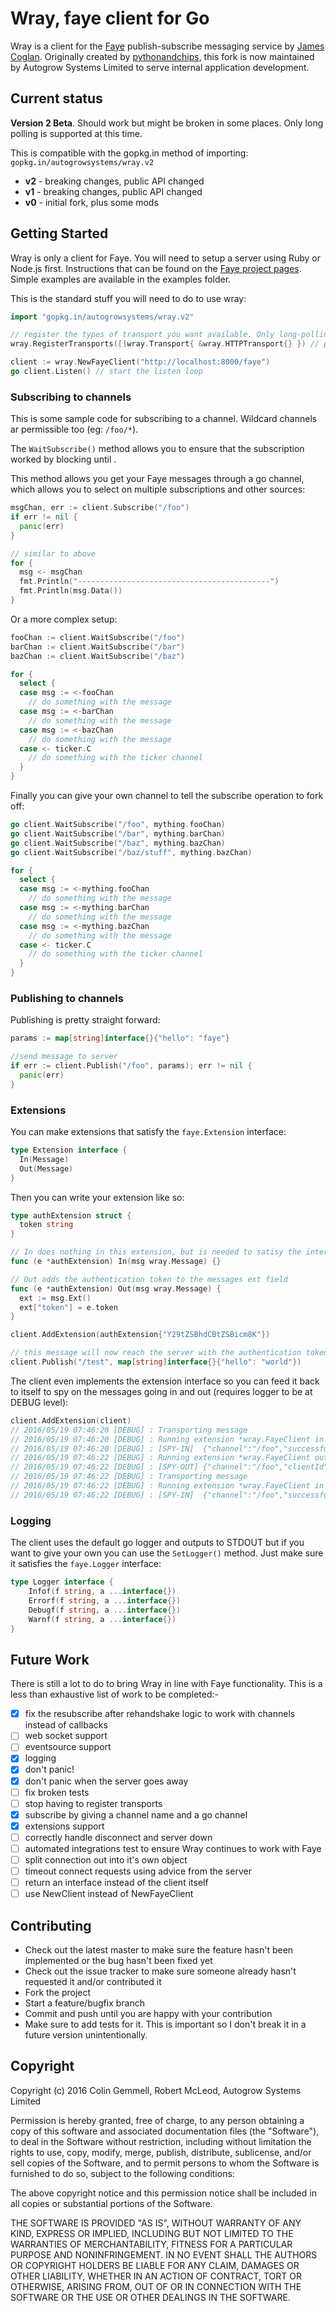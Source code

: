 # Wray, faye client for Go

Wray is a client for the [Faye](http://faye.jcoglan.com) publish-subscribe messaging service by [James Coglan](https://twitter.com/jcoglan).  Originally
created by [pythonandchips](https://github.com/pythonandchips), this fork is now maintained by Autogrow Systems Limited to serve internal application
development.

## Current status

**Version 2 Beta**.  Should work but might be broken in some places.  Only long polling is supported at this time.

This is compatible with the gopkg.in method of importing: `gopkg.in/autogrowsystems/wray.v2`

* **v2** - breaking changes, public API changed
* **v1** - breaking changes, public API changed
* **v0** - initial fork, plus some mods

## Getting Started

Wray is only a client for Faye. You will need to setup a server using Ruby or Node.js first. Instructions that can be found on the [Faye project pages](http://faye.jcoglan.com/).  Simple examples are available in the examples folder.

This is the standard stuff you will need to do to use wray:

```go
import "gopkg.in/autogrowsystems/wray.v2"

// register the types of transport you want available. Only long-polling is currently supported
wray.RegisterTransports([]wray.Transport{ &wray.HTTPTransport{} }) // probably best put this in your init() func

client := wray.NewFayeClient("http://localhost:8000/faye")
go client.Listen() // start the listen loop

```

### Subscribing to channels

This is some sample code for subscribing to a channel.  Wildcard channels ar permissible too (eg: `/foo/*`).

The `WaitSubscribe()` method allows you to ensure that the subscription worked by blocking until .

This method allows you get your Faye messages through a go channel, which allows you
to select on multiple subscriptions and other sources:

```go
msgChan, err := client.Subscribe("/foo")
if err != nil {
  panic(err)
}

// similar to above
for {
  msg <- msgChan
  fmt.Println("-------------------------------------------")
  fmt.Println(msg.Data())
}
```

Or a more complex setup:

```go
fooChan := client.WaitSubscribe("/foo")
barChan := client.WaitSubscribe("/bar")
bazChan := client.WaitSubscribe("/baz")

for {
  select {
  case msg := <-fooChan
    // do something with the message
  case msg := <-barChan
    // do something with the message
  case msg := <-bazChan
    // do something with the message
  case <- ticker.C
    // do something with the ticker channel
  }
}
```

Finally you can give your own channel to tell the subscribe operation to fork off:

```go
go client.WaitSubscribe("/foo", mything.fooChan)
go client.WaitSubscribe("/bar", mything.barChan)
go client.WaitSubscribe("/baz", mything.bazChan)
go client.WaitSubscribe("/baz/stuff", mything.bazChan)

for {
  select {
  case msg := <-mything.fooChan
    // do something with the message
  case msg := <-mything.barChan
    // do something with the message
  case msg := <-mything.bazChan
    // do something with the message
  case <- ticker.C
    // do something with the ticker channel
  }
}
```

### Publishing to channels

Publishing is pretty straight forward:

```go
params := map[string]interface{}{"hello": "faye"}

//send message to server
if err := client.Publish("/foo", params); err != nil {
  panic(err)
}
```

### Extensions

You can make extensions that satisfy the `faye.Extension` interface:

```go
type Extension interface {
  In(Message)
  Out(Message)
}
```

Then you can write your extension like so:

```go
type authExtension struct {
  token string
}

// In does nothing in this extension, but is needed to satisy the interface
func (e *authExtension) In(msg wray.Message) {}

// Out adds the authentication token to the messages ext field
func (e *authExtension) Out(msg wray.Message) {
  ext := msg.Ext()
  ext["token"] = e.token
}

client.AddExtension(authExtension{"Y29tZSBhdCBtZSBicm8K"})

// this message will now reach the server with the authentication token attached
client.Publish("/test", map[string]interface{}{"hello": "world"})
```

The client even implements the extension interface so you can feed it back to itself
to spy on the messages going in and out (requires logger to be at DEBUG level):

```go
client.AddExtension(client)
// 2016/05/19 07:46:20 [DEBUG] : Transporting message
// 2016/05/19 07:46:20 [DEBUG] : Running extension *wray.FayeClient in
// 2016/05/19 07:46:20 [DEBUG] : [SPY-IN]  {"channel":"/foo","successful":true,"advice":{}}
// 2016/05/19 07:46:22 [DEBUG] : Running extension *wray.FayeClient out
// 2016/05/19 07:46:22 [DEBUG] : [SPY-OUT] {"channel":"/foo","clientId":"dllmvy7z4j7l8hdafkknu0q1yasnv9d","data":{"hello":"from golang"},"advice":{}}
// 2016/05/19 07:46:22 [DEBUG] : Transporting message
// 2016/05/19 07:46:22 [DEBUG] : Running extension *wray.FayeClient in
// 2016/05/19 07:46:22 [DEBUG] : [SPY-IN]  {"channel":"/foo","successful":true,"advice":{}}
```

### Logging

The client uses the default go logger and outputs to STDOUT but if you want to give
your own you can use the `SetLogger()` method.  Just make sure it satisfies the
`faye.Logger` interface:

```go
type Logger interface {
	Infof(f string, a ...interface{})
	Errorf(f string, a ...interface{})
	Debugf(f string, a ...interface{})
	Warnf(f string, a ...interface{})
}
```

## Future Work

There is still a lot to do to bring Wray in line with Faye functionality. This is a less than exhaustive list of work to be completed:-

- [x] fix the resubscribe after rehandshake logic to work with channels instead of callbacks
- [ ] web socket support
- [ ] eventsource support
- [x] logging
- [x] don't panic!
- [x] don't panic when the server goes away
- [ ] fix broken tests
- [ ] stop having to register transports
- [x] subscribe by giving a channel name and a go channel
- [x] extensions support
- [ ] correctly handle disconnect and server down
- [ ] automated integrations test to ensure Wray continues to work with Faye
- [ ] split connection out into it's own object
- [ ] timeout connect requests using advice from the server
- [ ] return an interface instead of the client itself
- [ ] use NewClient instead of NewFayeClient

## Contributing

* Check out the latest master to make sure the feature hasn't been implemented or the bug hasn't been fixed yet
* Check out the issue tracker to make sure someone already hasn't requested it and/or contributed it
* Fork the project
* Start a feature/bugfix branch
* Commit and push until you are happy with your contribution
* Make sure to add tests for it. This is important so I don't break it in a future version unintentionally.

## Copyright

Copyright (c) 2016 Colin Gemmell, Robert McLeod, Autogrow Systems Limited

Permission is hereby granted, free of charge, to any person obtaining
a copy of this software and associated documentation files (the
"Software"), to deal in the Software without restriction, including
without limitation the rights to use, copy, modify, merge, publish,
distribute, sublicense, and/or sell copies of the Software, and to
permit persons to whom the Software is furnished to do so, subject to
the following conditions:

The above copyright notice and this permission notice shall be
included in all copies or substantial portions of the Software.

THE SOFTWARE IS PROVIDED "AS IS", WITHOUT WARRANTY OF ANY KIND,
EXPRESS OR IMPLIED, INCLUDING BUT NOT LIMITED TO THE WARRANTIES OF
MERCHANTABILITY, FITNESS FOR A PARTICULAR PURPOSE AND
NONINFRINGEMENT. IN NO EVENT SHALL THE AUTHORS OR COPYRIGHT HOLDERS BE
LIABLE FOR ANY CLAIM, DAMAGES OR OTHER LIABILITY, WHETHER IN AN ACTION
OF CONTRACT, TORT OR OTHERWISE, ARISING FROM, OUT OF OR IN CONNECTION
WITH THE SOFTWARE OR THE USE OR OTHER DEALINGS IN THE SOFTWARE.
